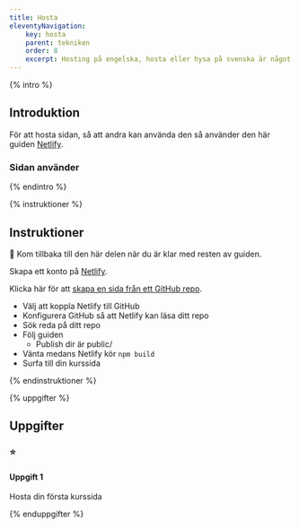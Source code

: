 ```yaml
---
title: Hosta
eleventyNavigation:
    key: hosta
    parent: tekniken
    order: 8
    excerpt: Hosting på engelska, hosta eller hysa på svenska är något som krävs för att kurswebben ska kunna användas
---
```


{% intro %}

## Introduktion

För att hosta sidan, så att andra kan använda den så använder den här guiden
[Netlify](https://www.netlify.com/).

### Sidan använder

{% endintro %}

{% instruktioner %}

## Instruktioner

🛑 Kom tillbaka till den här delen när du är klar med resten av guiden.

Skapa ett konto på [Netlify](https://www.netlify.com/).

Klicka här för att [skapa en sida från ett GitHub repo](https://app.netlify.com/start).

-   Välj att koppla Netlify till GitHub
-   Konfigurera GitHub så att Netlify kan läsa ditt repo
-   Sök reda på ditt repo
-   Följ guiden
    -   Publish dir är public/
-   Vänta medans Netlify kör `npm build`
-   Surfa till din kurssida

{% endinstruktioner %}

{% uppgifter %}

## Uppgifter

### ⭐

#### Uppgift 1

Hosta din första kurssida

{% enduppgifter %}
